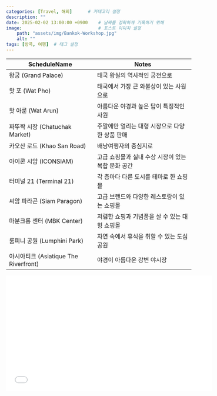 ```yaml
---
categories: [Travel, 해외]      # 카테고리 설정
description: ""
date: 2025-02-02 13:00:00 +0900    # 날짜를 정확하게 기록하기 위해
image:                             # 포스트 이미지 설정
    path: "assets/img/Bankok-Workshop.jpg"
    alt: ""
tags: [방콕, 여행]  # 태그 설정
---
```


| ScheduleName                          | Notes                                              |
| ------------------------------------- | -------------------------------------------------- |
| 왕궁 (Grand Palace)                   | 태국 왕실의 역사적인 궁전으로                      |
| 왓 포 (Wat Pho)                       | 태국에서 가장 큰 와불상이 있는 사원으로            |
| 왓 아룬 (Wat Arun)                    | 아름다운 야경과 높은 탑이 특징적인 사원            |
| 짜뚜짝 시장 (Chatuchak Market)        | 주말에만 열리는 대형 시장으로 다양한 상품 판매     |
| 카오산 로드 (Khao San Road)           | 배낭여행자의 중심지로                              |
| 아이콘 시암 (ICONSIAM)                | 고급 쇼핑몰과 실내 수상 시장이 있는 복합 문화 공간 |
| 터미널 21 (Terminal 21)               | 각 층마다 다른 도시를 테마로 한 쇼핑몰             |
| 씨암 파라곤 (Siam Paragon)            | 고급 브랜드와 다양한 레스토랑이 있는 쇼핑몰        |
| 마분크롱 센터 (MBK Center)            | 저렴한 쇼핑과 기념품을 살 수 있는 대형 쇼핑몰      |
| 룸피니 공원 (Lumphini Park)           | 자연 속에서 휴식을 취할 수 있는 도심 공원          |
| 아시아티크 (Asiatique The Riverfront) | 야경이 아름다운 강변 야시장                        |


<iframe width="560" height="315" src="/assets/html/bankok-tourlist.html" frameborder="0" allowfullscreen></iframe>

